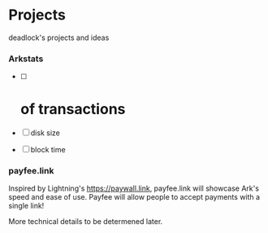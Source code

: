 # Projects
deadlock's projects and ideas


### Arkstats

- [ ] # of transactions
- [ ] disk size
- [ ] block time


### payfee.link

Inspired by Lightning's https://paywall.link, payfee.link will showcase Ark's speed and ease of use. Payfee will allow people to accept payments with a single link!

More technical details to be determened later.
